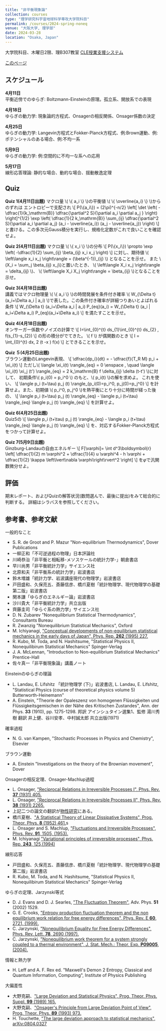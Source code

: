 ```yaml
---
title: "非平衡現象論"
collection: courses
type: "理学研究科宇宙地球科学専攻大学院科目"
permalink: /courses/2024-spring-noneq
venue: "大阪大学, 理学部"
date: 2024-03-28
location: "Osaka, Japan"
---
```


大学院科目、木曜日2限、理B307教室
[CLE授業支援システム](https://www.cle.osaka-u.ac.jp/ultra/courses/_199894_1/outline)  

[このページ](https://stsykw.github.io/courses/2024-spring-noneq)

スケジュール
----------
**4月11日**  
平衡近傍でのゆらぎ: Boltzmann-Einsteinの原理。孤立系、開放系での表現  

**4月18日**  
ゆらぎの動力学: 現象論的方程式、Onsagerの相反関係、Onsager係数の決定  

**4月25日**  
ゆらぎの動力学: Langevin方程式とFokker-Planck方程式、例:Brown運動、例:ポテンシャルのある場合、例:不均一系  

**5月9日**  
ゆらぎの動力学: 例:空間的に不均一な系への応用  

**5月17日**  
線形応答理論: 静的な場合、動的な場合、揺動散逸定理  

Quiz
----
**Quiz 1(4月11日出題)**
マクロ量 \\( \\{ a_i \\} \\)の平衡値 \\( \\{ \overline{a_i} \\} \\)からのずれは
エントロピーで支配され
\\[
P(\\{a_i\\}) = (2\pi)^{-n/2} \left[ \det \left(
-\dfrac{1}{k_\mathrm{B}} \dfrac{\partial^2 S}{\partial a_i \partial a_j }
 \right)
 \right]^{1/2}
\exp \left(
\dfrac{1}{2 k_\mathrm{B}}
\sum_{ij} \dfrac{\partial^2 S}{\partial a_i \partial a_j} (a_i - \overline{a_i}) (a_j - \overline{a_j})
\right)
\\]
と書ける。この多次元Gauss積分を実行し、規格化定数がこれで良いことを確認せよ。

**Quiz 2(4月11日出題)**
マクロ量 \\( \\{ x_i \\} \\)の分布
\\[
P(\\{x_i\\}) \propto
\exp \left(
-\dfrac{1}{2}
\sum_{ij} \beta_{ij} x_i x_j
\right)
\\]
に対し、期待値 \\( \left\langle x_i x_j \right\rangle = (\beta^{-1})\_{ij} \\) となることを示せ。
また
\\(X_i = \sum_j \beta_{ij} x_j\\)と置いたとき、
\\( \left\langle X_i x_j \right\rangle = \delta_{ij} \\)、
\\( \left\langle X_i X_j \right\rangle = \beta_{ij} \\)となることを示せ。

**Quiz 3(4月18日出題)**  
講義ではマクロ物理量 \\( \\{ a_i \\} \\)の時間発展を条件付き確率 \\( W_{\Delta t} (a_i+\Delta a_i | a_i) \\)で表した。この条件付き確率が詳細つりあいとよばれる条件
\\[
  W_{\Delta t} (a_i+\Delta a_i | a_i) P_{eq}(a_i) = 
    W_{\Delta t} (a_i | a_i+\Delta a_i) P_{eq}(a_i+\Delta a_i)
\\]
を満たすことを示せ。

**Quiz 4(4月18日出題)**  
オンサーガー係数やノイズの計算で
\\[
I=\int_{0}^{t}  ds_{1}\int_{0}^{t}  ds_{2} \, f(s_{1}-s_{2})
\\]
の形の積分がでてきた。
\\( f \\) が偶関数のとき
\\[
  I = \int_{0}^{t}  dx\, 2 (t -x ) f(x) 
\\]
とできることを示せ。

**Quiz ５(4月25日出題)**  
ブラウン運動のLangevin表現、
\\[
  \dfrac{dp_i}{dt} = - \dfrac{f}{T_R M} p_i + \xi_i(t)
\\]
ただし\\(  \langle \xi_i(t) \rangle_{eq} = 0 \enspace , \quad \langle \xi_i(t) \xi_j (t') \rangle_{eq} = 2 k_\mathrm{B} f \delta_{ij} \delta (t-t') \\)に対して、
初期条件\\( p_i(0) = p_i^0 \\) のもと、\\( p_i(t) \\)の解を求めよ。
これを使い、
\\[
\langle p_i (t+\tau) p_j (t) \rangle_{p_i(0)=p_i^0, p_j(0)=p_j^0}
\\]
を計算せよ。また、初期値 \\( p_i^0, p_j^0 \\)を熱平衡にとり十分に時間が経った後の、
\\[
\langle p_i (t+\tau) p_j (t) \rangle_{eq} - \langle p_i (t+\tau) \rangle_{eq} \langle p_j (t) \rangle_{eq}
\\]
を計算せよ。

**Quiz 6(4月25日出題)**  
Quiz5の
\\[
\langle p_i (t+\tau) p_j (t) \rangle_{eq} - \langle p_i (t+\tau) \rangle_{eq} \langle p_j (t) \rangle_{eq}
\\]
を、対応するFokker-Planck方程式をつかって計算せよ。


**Quiz 7(5月9日出題)**  
Ginzburg-Landauの自由エネルギー
\\[
F[\varphi]= \int d^3\boldsymbol{r} \left[
  \dfrac{1}{2} m \varphi^2 + \dfrac{1}{4} u \varphi^4 - h \varphi + \dfrac{1}{2} \kappa \left\lvert\nabla \varphi\right\rvert^2
\right]
\\]
を$\varphi$で汎関数微分せよ。



評価
---
期末レポート、およびQuizの解答状況(数問選んで、最後に提出)をみて総合的に判断する。
詳細はシラバスを参照してください。


参考書、参考文献
-------------
一般的なこと
* S. R. de Groot and P. Mazur "Non-equilibrium Thermodynamics", Dover Publications
* 一柳正和「不可逆過程の物理」日本評論社
* 川崎恭治「非平衡と相転移-メソスケールの統計力学-」朝倉書店
* 早川尚男「非平衡統計力学」サイエンス社
* 北原和夫「非平衡系の統計力学」岩波書店
* 鈴木増雄「統計力学、岩波講座現代の物理学」岩波書店
* 戸田盛和、久保亮五、斎藤信彦、橋爪夏樹「統計物理学、現代物理学の基礎第二版」岩波書店
* 関本謙「ゆらぎのエネルギー論」岩波書店
* 沙川貴大「非平衡統計力学」共立出版
* 齊藤圭司「ゆらぐ系の熱力学」サイエンス社
* D. N. Zubarev "Nonequilibrium Statistical Thermodynamics", Consultants Bureau
* R. Zwanzig "Nonequilibrium Statistical Mechanics", Oxford
* M. Ichiyanagi, ["Conceptual developments of non-equilibrium statistical mechanics in the early days of Japan", Phys. Rep. **262** (1995) 227.](http://www.sciencedirect.com/science?_ob=MImg&_imagekey=B6TVP-3YF4GW9-6-2&_cdi=5540&_user=5735665&_orig=browse&_coverDate=11%2F30%2F1995&_sk=997379994&view=c&wchp=dGLzVlz-zSkWA&md5=eb16ad3f3147413c76cc65ec10af35e6&ie=/sdarticle.pdf)
* R. Kubo, M. Toda, and N. Hashitsume, "Statistical Physics II, Nonequilibirum Statistical Mechanics" Spinger-Verlag
* J. A. McLennan, "Introduction to Non-equilibrium Statistical Mechanics" Prentice-Hall
* 佐々真一「非平衡現象論」講義ノート

Einsteinのゆらぎの理論
* L. Landau, E. Lifshitz 「統計物理学 (下)」岩波書店, L. Landau, E. Lifshitz, "Statistical Physics (course of theoretical physics volume 5) Butterworth-Heinemann"
* A. Einstein, "Theorie der Opaleszenz von homogenen Flüssigkeiten und Flüssigkeitsgemischen in der Nähe des Kritischen Zustandes", Ann. der Phys. **33** (1910), pp. 1275-1298. 邦訳 アインシュタイン選集1、監修 湯川秀樹 翻訳 井上健、谷川安孝、中村誠太郎 共立出版(1971)

確率過程
* N. G. van Kampen, "Stochastic Processes in Physics and Chemistry", Elsevier

ブラウン運動
* A. Einstein "Investigations on the theory of the Brownian movement", Dover

Onsagerの相反定理、Onsager-Machlup過程
* L. Onsager, ["Reciprocal Relations in Irreversible Processes I", Phys. Rev. **37** (1931) 405.](http://prola.aps.org/abstract/PR/v37/i4/p405_1)
* L. Onsager, ["Reciprocal Relations in Irreversible Processes II", Phys. Rev. **38** (1931) 2265.](http://prola.aps.org/abstract/PR/v38/i12/p2265_1)
* 上記二つの論文の翻訳が[物性研究](https://doi.org/10.14989/178097)にある。
* 橋爪夏樹、["A Statistical Theory of Linear Dissipative Systems", Prog. Theor. Phys. **8** (1952) 461.](https://doi.org/10.1143/PTP/8.4.461)s
* L. Onsager and S. Machlup, ["Fluctuations and Irreversible Processes", Phys. Rev. **91**, 1505, (1953).](http://prola.aps.org/abstract/PR/v91/i6/p1505_1)
* M. Ichiyanagi ["Variational principles of irreversible processes", Phys. Rep. **243**, 125,(1994)](http://www.sciencedirect.com/science/article/pii/0370157394900523)

線形応答
* 戸田盛和、久保亮五、斎藤信彦、橋爪夏樹「統計物理学、現代物理学の基礎第二版」岩波書店
* R. Kubo, M. Toda, and N. Hashitsume, "Statistical Physics II, Nonequilibirum Statistical Mechanics" Spinger-Verlag

ゆらぎの定理、Jarzynski等式
* D. J. Evans and  D. J. Searles, ["The Fluctuation Theorem"</a>, Adv. Phys. **51** (2002) 1529.](http://taylorandfrancis.metapress.com/index/GY5R6P9XX8RYVXGR.pdf)
* G. E. Crooks, ["Entropy production fluctuation theorem and
    the non equilibrium work relation for free energy
  differences", Phys. Rev. E **60**, 2721, (1999).]()
* C. Jarzynski, ["Nonequilibrium Equality for Free Energy
  Differences", Phys. Rev. Lett. **78**, 2690 (1997).]()
* C. Jarzynski, ["Nonequilibrium  work theorem for a system strongly coupled to a thermal environment", J. Stat. Mech.: Theor. Exp. **P09005**, (2004).]()

情報と熱力学
* H. Leff and A. F. Rex ed. "Maxwell's Demon 2 Entropy, Classical and Quantum Information, Computing", Institute of Physics Publishing


大偏差性
* 大野克嗣、["Large Deviation and Statistical Physics", Prog. Theor. Phys. Suppl. **99** (1989) 165.](https://doi.org/10.1143/PTPS.99.165)
* 大野克嗣、["Onsager's Principle from Large Deviation Point of View", Prog. Theor. Phys. **89** (1993) 973.](https://doi.org/10.1143/PTP.89.973)
* H. Touchette, ["The large deviation approach to statistical mechanics", arXiv:0804.0327](http://arxiv.org/abs/0804.0327)
